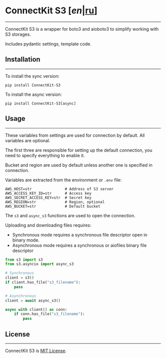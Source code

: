 # ConnectKit S3 [*en*|[ru](./README_RU.md)]

___

ConnectKit S3 is a wrapper for boto3 and aioboto3 to simplify working with S3 storages.

Includes pydantic settings, template code.

## Installation

___

To install the sync version:

```shell
pip install ConnectKit-S3
```

To install the async version:

```shell
pip install ConnectKit-S3[async]
```

## Usage

___
These variables from settings are used for connection by default.
All variables are optional.

The first three are responsible for setting up the default connection,
you need to specify everything to enable it.

Bucket and region are used by default unless another one is specified in connection.

Variables are extracted from the environment or `.env` file:

    AWS_HOST=str               # Address of S3 server
    AWS_ACCESS_KEY_ID=str      # Access key
    AWS_SECRET_ACCESS_KEY=str  # Secret key
    AWS_REGION=str             # Region, optional
    AWS_BUCKET=str             # Default bucket

The `s3` and `async_s3` functions are used to open the connection.

Uploading and downloading files requires:

* Synchronous mode requires a synchronous file descriptor open in binary mode.
* Asynchronous mode requires a synchronous or aiofiles binary file descriptor

```python
from s3 import s3
from s3.asyncio import async_s3

# Synchronous
client = s3()
if client.has_file("s3_filename"):
    pass

# Asynchronous
client = await async_s3()

async with client() as conn:
    if conn.has_file("s3_filename"):
        pass
```

## License

___

ConnectKit S3 is [MIT License](./LICENSE).